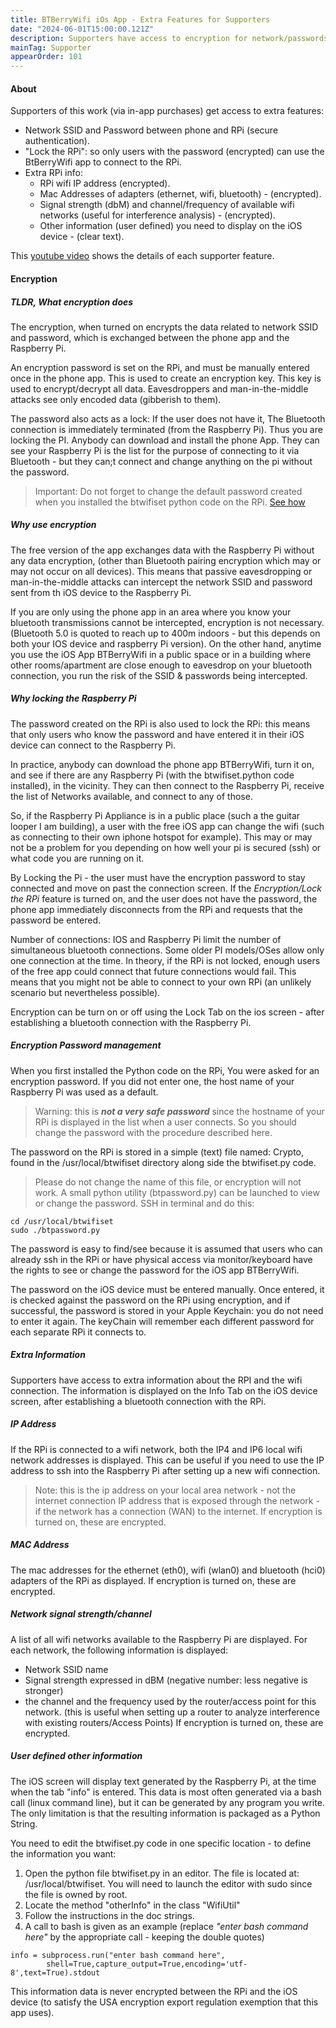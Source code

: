 ```yaml
---
title: BTBerryWifi iOs App - Extra Features for Supporters
date: "2024-06-01T15:00:00.121Z"
description: Supporters have access to encryption for network/passwords, ip and mac addresses and other info.
mainTag: Supporter
appearOrder: 101
---
```


#### About  

Supporters of this work (via in-app purchases) get access to extra features:
- Network SSID and Password between phone and RPi (secure authentication).  
- "Lock the RPi": so only users with the password (encrypted) can use the BtBerryWifi app to connect to the RPi.
- Extra RPi info: 
    - RPi wifi IP address (encrypted).
    - Mac Addresses of adapters (ethernet, wifi, bluetooth) - (encrypted).
    - Signal strength (dbM) and channel/frequency of available wifi networks (useful for interference analysis) - (encrypted).
    - Other information (user defined) you need to display on the iOS device - (clear text).  

This <a href="https://www.youtube.com/watch?v=x-VTXTclnhw" target="_blank">youtube video</a> shows the details of each supporter feature.

#### Encryption 

##### TLDR, What encryption does

The encryption, when turned on encrypts the data related to network SSID and password, which is exchanged between the phone app and the Raspberry Pi.

An encryption password is set on the RPi, and must be manually entered once in the phone app.  This is used to create an encryption key.  This key is used to encrypt/decrypt all data. Eavesdroppers and man-in-the-middle attacks see only encoded data (gibberish to them).

The password also acts as a lock: If the user does not have it, The Bluetooth connection is immediately terminated (from the Raspberry Pi).  Thus you are locking the PI.  Anybody can download and install the phone App.  They can see your Raspberry Pi is the list for the purpose of connecting to it via Bluetooth - but they can;t connect and change anything on the pi without the password.

>Important: Do not forget to change the default password created when you installed the btwifiset python code on the RPi. [See how](#password-management)

##### Why use encryption

The free version of the app exchanges data with the Raspberry Pi without any data encryption, (other than Bluetooth pairing encryption which may or may not occur on all devices).  This means that passive eavesdropping or man-in-the-middle attacks can intercept the network SSID and password sent from th iOS device to the Raspberry Pi.

If you are only using the phone app in an area where you know your bluetooth transmissions cannot be intercepted, encryption is not necessary.  (Bluetooth 5.0 is quoted to reach up to 400m indoors - but this depends on both your IOS device and raspberry Pi version). On the other hand, anytime you use the iOS App BTBerryWifi in a public space or in a building where other rooms/apartment are close enough to eavesdrop on your bluetooth connection, you run the risk of the SSID & passwords being intercepted.

##### Why locking the Raspberry Pi

The password created on the RPi is also used to lock the RPi:  this means that only users who know the password and have entered it in their iOS device can connect to the Raspberry Pi.

In practice, anybody can download the phone app BTBerryWifi, turn it on, and see if there are any Raspberry Pi (with the btwifiset.python code installed), in the vicinity.  They can then connect to the Raspberry Pi, receive the list of Networks available, and connect to any of those.

So, if the Raspberry Pi Appliance is in a public place (such a the guitar looper I am building), a user with the free iOS app can change the wifi (such as connecting to their own iphone hotspot for example).  This may or may not be a problem for you depending on how well your pi is secured (ssh) or what code you are running on it.

By Locking the Pi - the user must have the encryption password to stay connected and move on past the connection screen.  If the *Encryption/Lock the RPi* feature is turned on, and the user does not have the password, the phone app immediately disconnects from the RPi and requests that the password be entered.

Number of connections:  IOS and Raspberry Pi limit the number of simultaneous bluetooth connections. Some older PI models/OSes allow only one connection at the time. In theory, if the RPi is not locked, enough users of the free app could connect that future connections would fail. This means that you might not be able to connect to your own RPi (an unlikely scenario but nevertheless possible).

Encryption can be turn on or off using the Lock Tab on the ios screen - after establishing a bluetooth connection with the Raspberry Pi.

<!--- 
to turn a title that would normally be marked by a number of # such as ##### title
use this form instead where x in <hx represents the number of # I would have used
note: no spaces in the id, use - instead (also use all lower case)
-->
<h5 id="password-management">Encryption Password management</h5>

When you first installed the Python code on the RPi, You were asked for an encryption password.  If you did not enter one, the host name of your Raspberry Pi was used as a default.

> Warning: this is ***not a very safe password*** since the hostname of your RPi is displayed in the list when a user connects. So you should change the password with the procedure described here.

The password on the RPi is stored in a simple (text) file named: Crypto, found in the /usr/local/btwifiset directory along side the btwifiset.py code.
>Please do not change the name of this file, or encryption will not work.
A small python utility (btpassword.py) can be launched to view or change the password. SSH in terminal and do this:
```
cd /usr/local/btwifiset
sudo ./btpassword.py
```
The password is easy to find/see because it is assumed that users who can already ssh in the RPi or have physical access via monitor/keyboard have the rights to see or change the password for the iOS app BTBerryWifi.

The password on the iOS device must be entered manually. Once entered, it is checked against the password on the RPi using encryption, and if successful, the password is stored in your Apple Keychain: you do not need to enter it again. The keyChain will remember each different password for each separate RPi it connects to.

##### Extra Information

Supporters have access to extra information about the RPI and the wifi connection. The information is displayed on the Info Tab on the iOS device screen, after establishing a bluetooth connection with the RPi.

##### IP Address

If the RPi is connected to a wifi network, both the IP4 and IP6 local wifi network addresses is displayed. This can be useful if you need to use the IP address to ssh into the Raspberry Pi after setting up a new wifi connection.
>Note: this is the ip address on your local area network - not the internet connection IP address that is exposed through the network - if the network has a connection (WAN) to the internet.
If encryption is turned on, these are encrypted.

##### MAC Address

The mac addresses for the ethernet (eth0), wifi (wlan0) and bluetooth (hci0) adapters of the RPi as displayed.  If encryption is turned on, these are encrypted.

##### Network signal strength/channel

A list of all wifi networks available to the Raspberry Pi are displayed. For each network, the following information is displayed:
- Network SSID name
- Signal strength expressed in dBM (negative number: less negative is stronger)
- the channel and the frequency used by the router/access point for this network. (this is useful when setting up  a router to analyze interference with existing routers/Access Points)
If encryption is turned on, these are encrypted.

##### User defined other information

The iOS screen will display text generated by the Raspberry Pi, at the time when the tab "info" is entered.  This data is most often generated via a bash call (linux command line), but it can be generated by any program you write.  The only limitation is that the resulting information is packaged as a Python String.

You need to edit the btwifiset.py code in one specific location - to define the information you want: 
1. Open the python file btwifiset.py in an editor. The file is located at: /usr/local/btwifiset.  You will need to launch the editor with sudo since the file is owned by root.
2. Locate the method "otherInfo" in the class "WifiUtil"
3. Follow the instructions in the doc strings. 
4. A call to bash is given as an example (replace *"enter bash command here"* by the appropriate call - keeping the double quotes)
```
info = subprocess.run("enter bash command here", 
        shell=True,capture_output=True,encoding='utf-8',text=True).stdout
```
This information data is never encrypted between the RPi and the iOS device (to satisfy the USA encryption export regulation exemption that this app uses).




